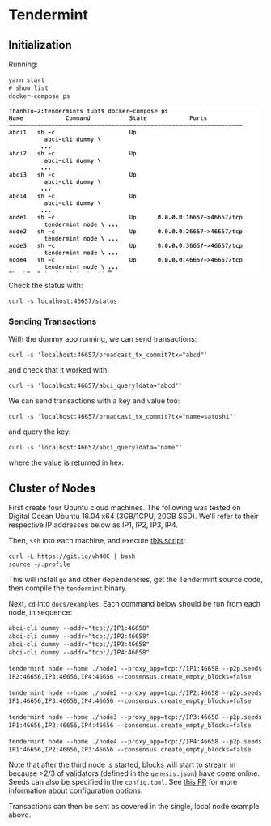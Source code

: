 # Tendermint

## Initialization

Running:

```
yarn start
# show list
docker-compose ps
```

![list](list.png)

Check the status with:

```
curl -s localhost:46657/status
```

### Sending Transactions

With the dummy app running, we can send transactions:

```
curl -s 'localhost:46657/broadcast_tx_commit?tx="abcd"'
```

and check that it worked with:

```
curl -s 'localhost:46657/abci_query?data="abcd"'
```

We can send transactions with a key and value too:

```
curl -s 'localhost:46657/broadcast_tx_commit?tx="name=satoshi"'
```

and query the key:

```
curl -s 'localhost:46657/abci_query?data="name"'
```

where the value is returned in hex.

## Cluster of Nodes

First create four Ubuntu cloud machines. The following was tested on Digital Ocean Ubuntu 16.04 x64 (3GB/1CPU, 20GB SSD). We'll refer to their respective IP addresses below as IP1, IP2, IP3, IP4.

Then, `ssh` into each machine, and execute [this script](https://git.io/vh40C):

```
curl -L https://git.io/vh40C | bash
source ~/.profile
```

This will install `go` and other dependencies, get the Tendermint source code, then compile the `tendermint` binary.

Next, `cd` into `docs/examples`. Each command below should be run from each node, in sequence:

```
abci-cli dummy --addr="tcp://IP1:46658"
abci-cli dummy --addr="tcp://IP2:46658"
abci-cli dummy --addr="tcp://IP3:46658"
abci-cli dummy --addr="tcp://IP4:46658"

tendermint node --home ./node1 --proxy_app=tcp://IP1:46658 --p2p.seeds IP2:46656,IP3:46656,IP4:46656 --consensus.create_empty_blocks=false

tendermint node --home ./node2 --proxy_app=tcp://IP2:46658 --p2p.seeds IP1:46656,IP3:46656,IP4:46656 --consensus.create_empty_blocks=false

tendermint node --home ./node3 --proxy_app=tcp://IP3:46658 --p2p.seeds IP1:46656,IP2:46656,IP4:46656 --consensus.create_empty_blocks=false

tendermint node --home ./node4 --proxy_app=tcp://IP4:46658 --p2p.seeds IP1:46656,IP2:46656,IP3:46656 --consensus.create_empty_blocks=false
```

Note that after the third node is started, blocks will start to stream in because >2/3 of validators (defined in the `genesis.json`) have come online. Seeds can also be specified in the `config.toml`. See [this PR](https://github.com/tendermint/tendermint/pull/792) for more information about configuration options.

Transactions can then be sent as covered in the single, local node example above.
